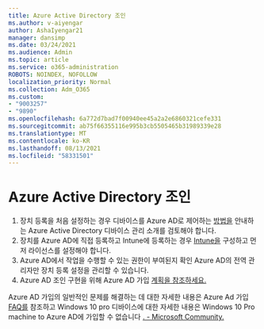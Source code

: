 ```yaml
---
title: Azure Active Directory 조인
ms.author: v-aiyengar
author: AshaIyengar21
manager: dansimp
ms.date: 03/24/2021
ms.audience: Admin
ms.topic: article
ms.service: o365-administration
ROBOTS: NOINDEX, NOFOLLOW
localization_priority: Normal
ms.collection: Adm_O365
ms.custom:
- "9003257"
- "9890"
ms.openlocfilehash: 6a772d7bad7f00940ee45a2a2e6860321cefe331
ms.sourcegitcommit: ab75f66355116e995b3cb5505465b31989339e28
ms.translationtype: MT
ms.contentlocale: ko-KR
ms.lasthandoff: 08/13/2021
ms.locfileid: "58331501"
---
```

# <a name="azure-active-directory-join"></a>Azure Active Directory 조인

1. 장치 등록을 처음 설정하는 경우 디바이스를 Azure AD로 제어하는 [방법을](https://docs.microsoft.com/azure/active-directory/devices/overview) 안내하는 Azure Active Directory 디바이스 관리 소개를 검토해야 합니다. 
1. 장치를 Azure AD에 직접 등록하고 Intune에 등록하는 경우 [Intune을](https://docs.microsoft.com/mem/intune/enrollment/device-enrollment) 구성하고 먼저 라이선스를 [](https://docs.microsoft.com/mem/intune/fundamentals/licenses-assign) 설정해야 합니다.
1. Azure AD에서 작업을 수행할 수 있는 권한이 부여된지 확인 Azure AD의 전역 관리자만 장치 등록 설정을 관리할 수 있습니다.
1. Azure AD 조인 구현을 위해 Azure AD 가입 [계획을 참조하세요.](https://docs.microsoft.com/azure/active-directory/devices/azureadjoin-plan)

Azure AD 가입의 일반적인 문제를 해결하는 데 대한 자세한 내용은 Azure Ad 가입 [FAQ를](https://docs.microsoft.com/azure/active-directory/devices/faq) 참조하고 Windows 10 pro 디바이스에 대한 자세한 내용은 Windows 10 Pro machine to Azure AD에 가입할 수 없습니다 [. - Microsoft Community.](https://answers.microsoft.com/en-us/msoffice/forum/msoffice_install-mso_win10-mso_365hp/unable-to-join-windows-10-pro-machine-to-azure-ad/abb1ca7d-b317-45ec-a628-e1c10eae2900)
